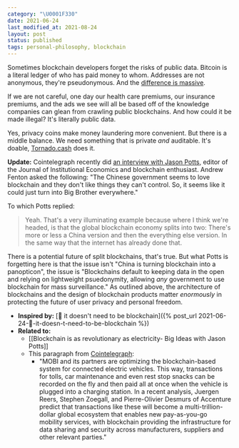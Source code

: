 ```yaml
---
category: "\U0001F330"
date: 2021-06-24
last_modified_at: 2021-08-24
layout: post
status: published
tags: personal-philosophy, blockchain
---
```


Sometimes blockchain developers forget the risks of public data. Bitcoin is a literal ledger of who has paid money to whom. Addresses are not anonymous, they're pseudonymous. And the [difference is massive](https://www.thegatewaypundit.com/2021/05/internet-sleuths-find-joe-bidens-secret-venmo-account-less-10-minutes-causing-potential-national-security-issue/).

If we are not careful, one day our health care premiums, our insurance premiums, and the ads we see will all be based off of the knowledge companies can glean from crawling public blockchains. And how could it be made illegal? It's literally public data.

Yes, privacy coins make money laundering more convenient. But there is a middle balance. We need something that is private _and_ auditable. It's doable, [Tornado.cash](https://app.tornado.cash/compliance/) does it.

**Update:** Cointelegraph recently did [an interview with Jason Potts](https://cointelegraph.com/magazine/2021/08/23/blockchain-is-as-revolutionary-as-electricty-big-ideas-with-jason-potts), editor of the Journal of Institutional Economics and blockchain enthusiast. Andrew Fenton asked the following: "The Chinese government seems to love blockchain and they don't like things they can't control. So, it seems like it could just turn into Big Brother everywhere."

To which Potts replied:
> Yeah. That's a very illuminating example because where I think we're headed, is that the global blockchain economy splits into two: There's more or less a China version and then the everything else version. In the same way that the internet has already done that.

There is a potential future of split blockchains, that's true. But what Potts is forgetting here is that the issue isn't "China is turning blockchain into a panopticon", the issue is "Blockchains default to keeping data in the open and relying on lightweight psuedonymity, allowing _any_ government to use blockchain for mass surveillance." As outlined above, the architecture of blockchains and the design of blockchain products matter _enormously_ in protecting the future of user privacy and personal freedom.

- **Inspired by:** [🌱 it doesn't need to be blockchain]({% post_url 2021-06-24-🌱-it-doesn-t-need-to-be-blockchain %})
- **Related to:**
	- [[Blockchain is as revolutionary as electricity- Big Ideas with Jason Potts]]
	- This paragraph from [Cointelegraph](https://cointelegraph.com/magazine/2021/12/29/introducing-trivergence-transformation-blockchain-ai-iot):
		- "MOBI and its partners are optimizing the blockchain-based system for connected electric vehicles. This way, transactions for tolls, car maintenance and even rest stop snacks can be recorded on the fly and then paid all at once when the vehicle is plugged into a charging station. In a recent analysis, Juergen Reers, Stephen Zoegall, and Pierre-Olivier Desmurs of Accenture predict that transactions like these will become a multi-trillion-dollar global ecosystem that enables new pay-as-you-go mobility services, with blockchain providing the infrastructure for data sharing and security across manufacturers, suppliers and other relevant parties."